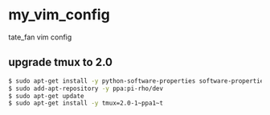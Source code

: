 # my_vim_config
tate_fan vim config

## upgrade tmux to 2.0

```sh
$ sudo apt-get install -y python-software-properties software-properties-common
$ sudo add-apt-repository -y ppa:pi-rho/dev
$ sudo apt-get update
$ sudo apt-get install -y tmux=2.0-1~ppa1~t
```
